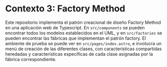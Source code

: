 # Contexto 3: Factory Method
Este repositorio implementa el patrón creacional de diseño Factory Method en una aplicación web de Typescript.
En `src/components` se pueden encontrar todos los modelos establecidos en el UML, y en `src/factories` se pueden encontrar las fábricas que implementan el patrón factory.
El ambiente de prueba se puede ver en `src/pages/index.astro`, e involucra un menú de creación de las diferentes clases, con características compartidas heredadas y características específicas de cada clase asignadas por la fábrica correspondiente.